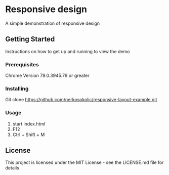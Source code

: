 # Responsive design

A simple demonstration of responsive design

## Getting Started
Instructions on how to get up and running to view the demo

### Prerequisites
Chrome Version 79.0.3945.79 or greater

### Installing
Git clone https://github.com/nerkosokolic/responsive-layout-example.git

### Usage

1. start index.html
2. F12
3. Ctrl + Shift + M

## License
This project is licensed under the MIT License - see the LICENSE.md file for details


